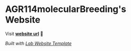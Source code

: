 
# AGR114molecularBreeding's Website

Visit **[website url](#)** 🚀

_Built with [Lab Website Template](https://greene-lab.gitbook.io/lab-website-template-docs)_

